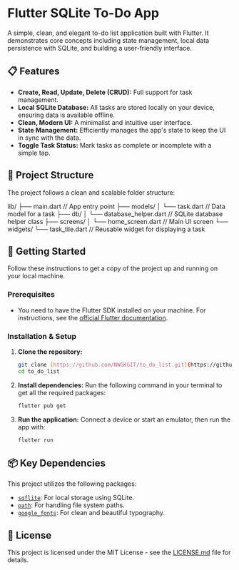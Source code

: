 # Flutter SQLite To-Do App

A simple, clean, and elegant to-do list application built with Flutter. It demonstrates core concepts including state management, local data persistence with SQLite, and building a user-friendly interface.

## 📋 Features

- **Create, Read, Update, Delete (CRUD):** Full support for task management.
- **Local SQLite Database:** All tasks are stored locally on your device, ensuring data is available offline.
- **Clean, Modern UI:** A minimalist and intuitive user interface.
- **State Management:** Efficiently manages the app's state to keep the UI in sync with the data.
- **Toggle Task Status:** Mark tasks as complete or incomplete with a simple tap.

<!-- ## 📸 Screenshots


| Task List (Empty) | Task List (With Items) | Add Task Dialog |
| :---------------: | :--------------------: | :---------------: |
| ![Empty State](https://placehold.co/300x600/e8eaf6/7c7c7c?text=Empty+List)      | ![Task List](https://placehold.co/300x600/e8eaf6/7c7c7c?text=Task+List)           | ![Add Task](https://placehold.co/300x600/e8eaf6/7c7c7c?text=Add+Task+Dialog)        |
 -->

## 📂 Project Structure

The project follows a clean and scalable folder structure:


lib/
├── main.dart                 // App entry point
├── models/
│   └── task.dart             // Data model for a task
├── db/
│   └── database_helper.dart  // SQLite database helper class
├── screens/
│   └── home_screen.dart      // Main UI screen
└── widgets/
└── task_tile.dart        // Reusable widget for displaying a task


## 🚀 Getting Started

Follow these instructions to get a copy of the project up and running on your local machine.

### Prerequisites

- You need to have the Flutter SDK installed on your machine. For instructions, see the [official Flutter documentation](https://flutter.dev/docs/get-started/install).

### Installation & Setup

1.  **Clone the repository:**
    ```sh
    git clone [https://github.com/NWGKGIT/to_do_list.git](https://github.com/NWGKGIT/to_do_list.git)
    cd to_do_list
    ```

2.  **Install dependencies:**
    Run the following command in your terminal to get all the required packages:
    ```sh
    flutter pub get
    ```

3.  **Run the application:**
    Connect a device or start an emulator, then run the app with:
    ```sh
    flutter run
    ```

## 📦 Key Dependencies

This project utilizes the following packages:

-   [`sqflite`](https://pub.dev/packages/sqflite): For local storage using SQLite.
-   [`path`](https://pub.dev/packages/path): For handling file system paths.
-   [`google_fonts`](https://pub.dev/packages/google_fonts): For clean and beautiful typography.

## 📄 License

This project is licensed under the MIT License - see the [LICENSE.md](LICENSE.md) file for details.
